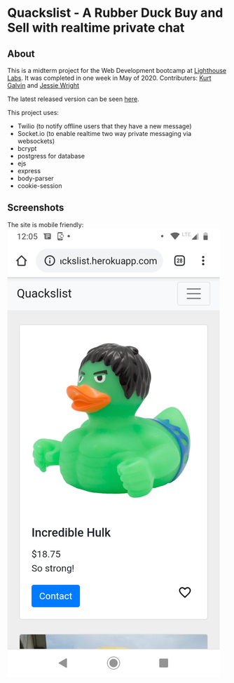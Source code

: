 Quackslist - A Rubber Duck Buy and Sell with realtime private chat
=========

## About
This is a midterm project for the Web Development bootcamp at [Lighthouse Labs](https://www.lighthouselabs.ca). It was completed in one week in May of 2020.
Contributers: [Kurt Galvin](https://github.com/kurtgalvin) and [Jessie Wright](https://github.com/jelywrig)

The latest released version can be seen [here](https://quackslist.herokuapp.com/).

This project uses:
* Twilio (to notify offline users that they have a new message)
* Socket.io (to enable realtime two way private messaging via websockets)
* bcrypt
* postgress for database
* ejs
* express
* body-parser
* cookie-session

## Screenshots
The site is mobile friendly:
![mobile screenshot](https://github.com/jelywrig/ducklist/blob/master/docs/mobile.png)
 
